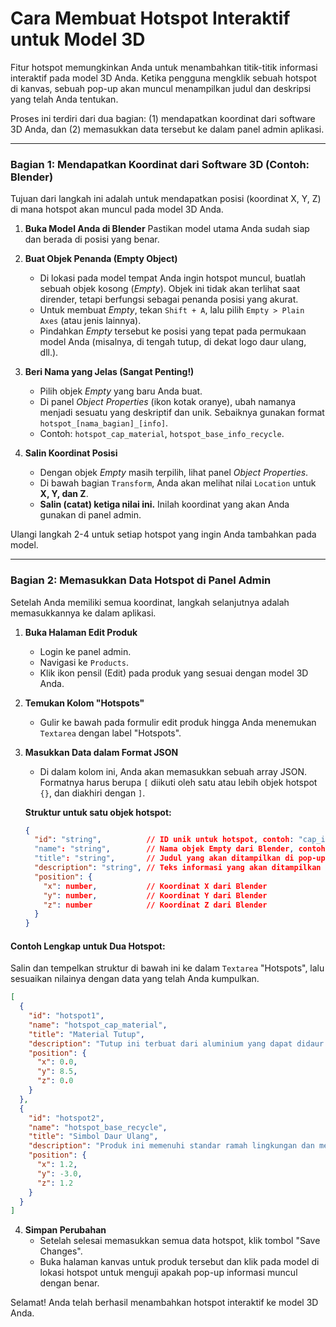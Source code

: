 # Cara Membuat Hotspot Interaktif untuk Model 3D

Fitur hotspot memungkinkan Anda untuk menambahkan titik-titik informasi interaktif pada model 3D Anda. Ketika pengguna mengklik sebuah hotspot di kanvas, sebuah pop-up akan muncul menampilkan judul dan deskripsi yang telah Anda tentukan.

Proses ini terdiri dari dua bagian: (1) mendapatkan koordinat dari software 3D Anda, dan (2) memasukkan data tersebut ke dalam panel admin aplikasi.

---

### Bagian 1: Mendapatkan Koordinat dari Software 3D (Contoh: Blender)

Tujuan dari langkah ini adalah untuk mendapatkan posisi (koordinat X, Y, Z) di mana hotspot akan muncul pada model 3D Anda.

1.  **Buka Model Anda di Blender**
    Pastikan model utama Anda sudah siap dan berada di posisi yang benar.

2.  **Buat Objek Penanda (Empty Object)**
    - Di lokasi pada model tempat Anda ingin hotspot muncul, buatlah sebuah objek kosong (*Empty*). Objek ini tidak akan terlihat saat dirender, tetapi berfungsi sebagai penanda posisi yang akurat.
    - Untuk membuat *Empty*, tekan `Shift + A`, lalu pilih `Empty > Plain Axes` (atau jenis lainnya).
    - Pindahkan *Empty* tersebut ke posisi yang tepat pada permukaan model Anda (misalnya, di tengah tutup, di dekat logo daur ulang, dll.).

3.  **Beri Nama yang Jelas (Sangat Penting!)**
    - Pilih objek *Empty* yang baru Anda buat.
    - Di panel *Object Properties* (ikon kotak oranye), ubah namanya menjadi sesuatu yang deskriptif dan unik. Sebaiknya gunakan format `hotspot_[nama_bagian]_[info]`.
    - Contoh: `hotspot_cap_material`, `hotspot_base_info_recycle`.

4.  **Salin Koordinat Posisi**
    - Dengan objek *Empty* masih terpilih, lihat panel *Object Properties*.
    - Di bawah bagian `Transform`, Anda akan melihat nilai `Location` untuk **X, Y, dan Z**.
    - **Salin (catat) ketiga nilai ini.** Inilah koordinat yang akan Anda gunakan di panel admin.

     <!-- Anda bisa mengganti URL ini dengan screenshot jika perlu -->

Ulangi langkah 2-4 untuk setiap hotspot yang ingin Anda tambahkan pada model.

---

### Bagian 2: Memasukkan Data Hotspot di Panel Admin

Setelah Anda memiliki semua koordinat, langkah selanjutnya adalah memasukkannya ke dalam aplikasi.

1.  **Buka Halaman Edit Produk**
    - Login ke panel admin.
    - Navigasi ke `Products`.
    - Klik ikon pensil (Edit) pada produk yang sesuai dengan model 3D Anda.

2.  **Temukan Kolom "Hotspots"**
    - Gulir ke bawah pada formulir edit produk hingga Anda menemukan `Textarea` dengan label "Hotspots".

3.  **Masukkan Data dalam Format JSON**
    - Di dalam kolom ini, Anda akan memasukkan sebuah array JSON. Formatnya harus berupa `[` diikuti oleh satu atau lebih objek hotspot `{}`, dan diakhiri dengan `]`.

    **Struktur untuk satu objek hotspot:**
    ```json
    {
      "id": "string",          // ID unik untuk hotspot, contoh: "cap_info"
      "name": "string",        // Nama objek Empty dari Blender, contoh: "hotspot_cap_material"
      "title": "string",       // Judul yang akan ditampilkan di pop-up
      "description": "string", // Teks informasi yang akan ditampilkan
      "position": {
        "x": number,           // Koordinat X dari Blender
        "y": number,           // Koordinat Y dari Blender
        "z": number            // Koordinat Z dari Blender
      }
    }
    ```

#### Contoh Lengkap untuk Dua Hotspot:

Salin dan tempelkan struktur di bawah ini ke dalam `Textarea` "Hotspots", lalu sesuaikan nilainya dengan data yang telah Anda kumpulkan.

```json
[
  {
    "id": "hotspot1",
    "name": "hotspot_cap_material",
    "title": "Material Tutup",
    "description": "Tutup ini terbuat dari aluminium yang dapat didaur ulang sepenuhnya. Harap pisahkan dari badan botol sebelum didaur ulang.",
    "position": {
      "x": 0.0,
      "y": 8.5,
      "z": 0.0
    }
  },
  {
    "id": "hotspot2",
    "name": "hotspot_base_recycle",
    "title": "Simbol Daur Ulang",
    "description": "Produk ini memenuhi standar ramah lingkungan dan menggunakan bahan yang dapat diperbarui. Kunjungi situs kami untuk informasi lebih lanjut.",
    "position": {
      "x": 1.2,
      "y": -3.0,
      "z": 1.2
    }
  }
]
```

4.  **Simpan Perubahan**
    - Setelah selesai memasukkan semua data hotspot, klik tombol "Save Changes".
    - Buka halaman kanvas untuk produk tersebut dan klik pada model di lokasi hotspot untuk menguji apakah pop-up informasi muncul dengan benar.

Selamat! Anda telah berhasil menambahkan hotspot interaktif ke model 3D Anda.
